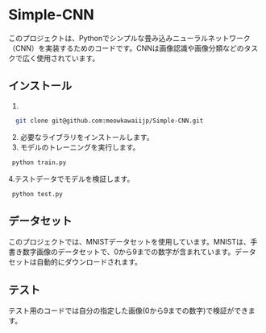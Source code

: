 # Simple-CNN

このプロジェクトは、Pythonでシンプルな畳み込みニューラルネットワーク（CNN）を実装するためのコードです。CNNは画像認識や画像分類などのタスクで広く使用されています。

## インストール

1.
```bash
  git clone git@github.com:meowkawaiijp/Simple-CNN.git
 ```
2. 必要なライブラリをインストールします。
3. モデルのトレーニングを実行します。
```bash
 python train.py
```
4.テストデータでモデルを検証します。
```bash
 python test.py
```
## データセット

このプロジェクトでは、MNISTデータセットを使用しています。MNISTは、手書き数字画像のデータセットで、0から9までの数字が含まれています。データセットは自動的にダウンロードされます。
## テスト

テスト用のコードでは自分の指定した画像(0から9までの数字)で検証ができます。
